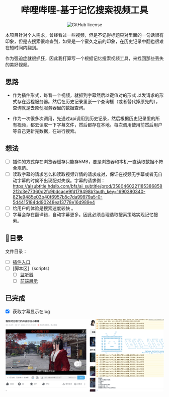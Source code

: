 <h1 align="center">哔哩哔哩-基于记忆搜索视频工具</h1>
<p align="center">
    <a href="https://github.com/SocialSisterYi/bilibili-API-collect/blob/master/LICENSE" style="text-decoration:none" >
        <img src="https://img.shields.io/badge/License-CC%20BY--NC%204.0-lightgrey.svg" alt="GitHub license"/>
    </a>
</p>

本项目针对个人需求，曾经看过一些视频，但是不记得标题只对里面的一句话很有印象，但是去搜索很难查到，如果是一个蛮久之前的印象，在历史记录中翻也很难在短时间内翻到。

作为强迫症就很抓狂，因此我打算写一个根据记忆搜索视频工具，来找回那些丢失的美好视频。

## 思路

- 作为插件形式，每看一个视频，就抓到字幕然后以键值对的形式 以发请求的形式存在远程服务器。然后在历史记录里嵌一个查询框（或者替代掉原先的），查询就是去原创服务器里的数据查询。

- 作为一次很多次调用，先通过api调用到历史记录，然后根据历史记录里的所有视频，都去读取一下字幕文件，然后都存在本地。每次调用使用前然后用户等自己更新完数据，在进行搜索。

## 想法

- [ ] 插件的方式存在浏览器缓存只能存5MB，要是浏览器和本机一直读取数据不符合规范。
- [ ] 读取字幕的请求怎么和读取视频详情的请求成对，保证在视频无字幕或者无自动字幕的时候不出现配对失误。字幕的请求例：https://aisubtitle.hdslb.com/bfs/ai_subtitle/prod/35804602211853868582f2c3e77360d2fc9bdcace9fd179498b?auth_key=1690380340-821e9485e03b40f6957b5c7da99979a5-0-5d4415184dd90248ea13778e16d989e4
- [ ] 给用户的体验是搜索速度较快 。
- [ ] 字幕会存在翻译错，自动字幕更多。因此必须合理选取搜索策略实现记忆搜索。

## 🍴目录

文件目录： 

- [ ] [插件入口](manifest.json)
- [ ] [脚本区]（scripts）
  - [ ] [监听器](scripts/background.js)
  - [ ] [前端展示](scripts/bilisearch.js)

## 已完成
- [x] 获取字幕显示在log
<p align="center">
    <img src="./pics/23-07-26.png" >
</p>